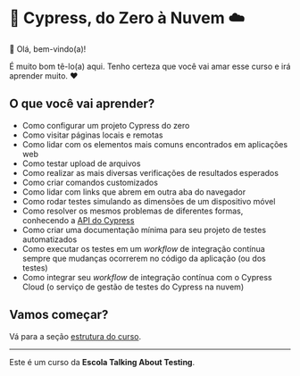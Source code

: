 ﻿# 🌲 Cypress, do Zero à Nuvem ☁️

👋 Olá, bem-vindo(a)!

É muito bom tê-lo(a) aqui. Tenho certeza que você vai amar esse curso e irá aprender muito. ❤️

## O que você vai aprender?

- Como configurar um projeto Cypress do zero
- Como visitar páginas locais e remotas
- Como lidar com os elementos mais comuns encontrados em aplicações web
- Como testar upload de arquivos
- Como realizar as mais diversas verificações de resultados esperados
- Como criar comandos customizados
- Como lidar com links que abrem em outra aba do navegador
- Como rodar testes simulando as dimensões de um dispositivo móvel
- Como resolver os mesmos problemas de diferentes formas, conhecendo a [API do Cypress](https://docs.cypress.io/api/table-of-contents)
- Como criar uma documentação mínima para seu projeto de testes automatizados
- Como executar os testes em um _workflow_ de integração contínua sempre que mudanças ocorrerem no código da aplicação (ou dos testes)
- Como integrar seu _workflow_ de integração contínua com o Cypress Cloud (o serviço de gestão de testes do Cypress na nuvem)

## Vamos começar?

Vá para a seção [estrutura do curso](./_course-structure_.md).

___

Este é um curso da **Escola Talking About Testing**.
